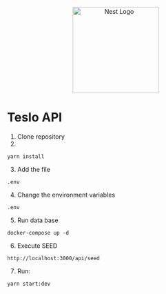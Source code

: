 <p align="center">
  <a href="http://nestjs.com/" target="blank"><img src="https://nestjs.com/img/logo-small.svg" width="200" alt="Nest Logo" /></a>
</p>

# Teslo API

1. Clone repository
2.

```
yarn install
```

3. Add the file

```
.env
```

4. Change the environment variables

```
.env
```

5. Run data base

```
docker-compose up -d
```

6. Execute SEED

```
http://localhost:3000/api/seed
```

7. Run:

```
yarn start:dev
```
